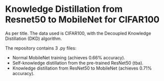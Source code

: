 # Knowledge Distillation from Resnet50 to MobileNet for CIFAR100

As per title. The data used is CIFAR100, with the Decoupled Knowledge Distillation (DKD) algorithm.

The repository contains 3 .py files:
- Normal MobileNet training (achieves 0.66% accuracy).
- Self-knowledge distillation from the pre-trained ResNet50 (tba).
- Knowledge distillation from ResNet50 to MobileNet (achieves 0.71% accuracy).

